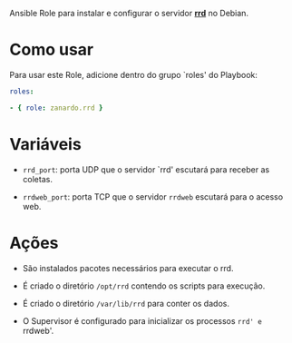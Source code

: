 Ansible Role para instalar e configurar o servidor
**[rrd](https://github.com/zanardo/rrd)** no Debian.

# Como usar

Para usar este Role, adicione dentro do grupo `roles' do Playbook:

```yaml
roles:

- { role: zanardo.rrd }
```

# Variáveis

- `rrd_port`: porta UDP que o servidor `rrd' escutará para receber as coletas.

- `rrdweb_port`: porta TCP que o servidor `rrdweb` escutará para o acesso web.

# Ações

- São instalados pacotes necessários para executar o rrd.

- É criado o diretório `/opt/rrd` contendo os scripts para execução.

- É criado o diretório `/var/lib/rrd` para conter os dados.

- O Supervisor é configurado para inicializar os processos `rrd' e `rrdweb'.
